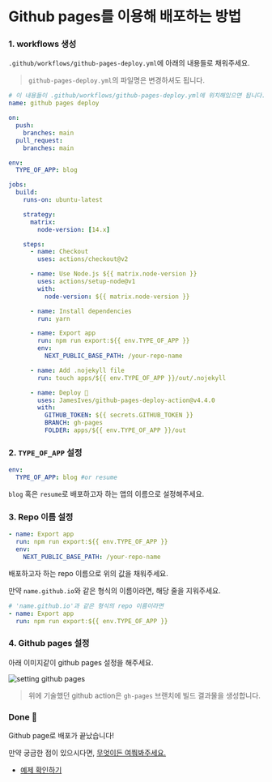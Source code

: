 # Github pages를 이용해 배포하는 방법

### 1. workflows 생성

`.github/workflows/github-pages-deploy.yml`에 아래의 내용들로 채워주세요.

> `github-pages-deploy.yml`의 파일명은 변경하셔도 됩니다.

```yml
# 이 내용들이 .github/workflows/github-pages-deploy.yml에 위치해있으면 됩니다.
name: github pages deploy

on:
  push:
    branches: main
  pull_request:
    branches: main

env:
  TYPE_OF_APP: blog

jobs:
  build:
    runs-on: ubuntu-latest

    strategy:
      matrix:
        node-version: [14.x]

    steps:
      - name: Checkout
        uses: actions/checkout@v2

      - name: Use Node.js ${{ matrix.node-version }}
        uses: actions/setup-node@v1
        with:
          node-version: ${{ matrix.node-version }}

      - name: Install dependencies
        run: yarn

      - name: Export app
        run: npm run export:${{ env.TYPE_OF_APP }}
        env:
          NEXT_PUBLIC_BASE_PATH: /your-repo-name

      - name: Add .nojekyll file
        run: touch apps/${{ env.TYPE_OF_APP }}/out/.nojekyll

      - name: Deploy 🚀
        uses: JamesIves/github-pages-deploy-action@v4.4.0
        with:
          GITHUB_TOKEN: ${{ secrets.GITHUB_TOKEN }}
          BRANCH: gh-pages
          FOLDER: apps/${{ env.TYPE_OF_APP }}/out
```

### 2. `TYPE_OF_APP` 설정

```yml
env:
  TYPE_OF_APP: blog #or resume
```

`blog` 혹은 `resume`로 배포하고자 하는 앱의 이름으로 설정해주세요.

### 3. Repo 이름 설정

```yml
- name: Export app
  run: npm run export:${{ env.TYPE_OF_APP }}
  env:
    NEXT_PUBLIC_BASE_PATH: /your-repo-name
```

배포하고자 하는 repo 이름으로 위의 값을 채워주세요.

만약 `name.github.io`와 같은 형식의 이름이라면, 해당 줄을 지워주세요.

```yml
# 'name.github.io'과 같은 형식의 repo 이름이라면
- name: Export app
  run: npm run export:${{ env.TYPE_OF_APP }}
```

### 4. Github pages 설정

아래 이미지같이 github pages 설정을 해주세요.

![setting github pages](https://user-images.githubusercontent.com/26461307/182302514-81512700-d329-4083-b901-dd48ce525fc1.png)

> 위에 기술했던 github action은 `gh-pages` 브랜치에 빌드 결과물을 생성합니다.

### Done 🎉

Github page로 배포가 끝났습니다!

만약 궁금한 점이 있으시다면, [무엇이든 여쭤봐주세요.](https://github.com/hyesungoh/comet-land/discussions)

- [예제 확인하기](https://github.com/hyesungoh/comet-land-github-pages-example)
